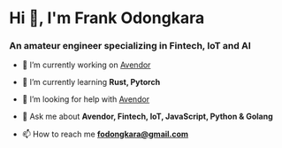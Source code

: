 <h1>Hi 👋, I'm Frank Odongkara</h1>
<h3>An amateur engineer specializing in Fintech, IoT and AI</h3>

- 🔭 I’m currently working on [Avendor](https://www.avendor.co)

- 🌱 I’m currently learning **Rust, Pytorch**

- 🤝 I’m looking for help with [Avendor](https://www.avendor.co)

- 💬 Ask me about **Avendor, Fintech, IoT, JavaScript, Python & Golang**

- 📫 How to reach me **fodongkara@gmail.com**
